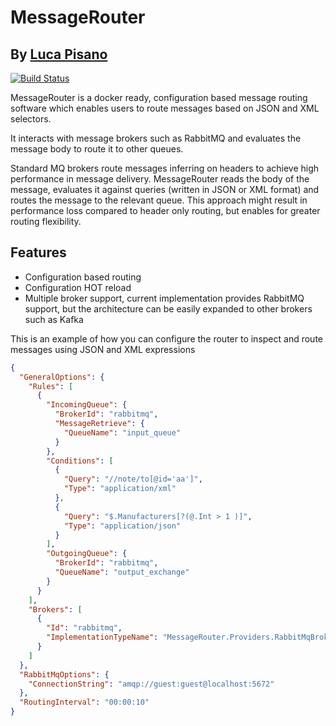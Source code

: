 # MessageRouter
## By [Luca Pisano](https://lucapisano.it)

[![Build Status](https://travis-ci.org/joemccann/dillinger.svg?branch=master)](https://github.com/lucapisano/MessageRouter)

MessageRouter is a docker ready, configuration based message routing software which enables users to route messages based on JSON and XML selectors.

It interacts with message brokers such as RabbitMQ and evaluates the message body to route it to other queues.

Standard MQ brokers route messages inferring on headers to achieve high performance in message delivery. MessageRouter reads the body of the message, evaluates it against queries (written in JSON or XML format) and routes the message to the relevant queue.
This approach might result in performance loss compared to header only routing, but enables for greater routing flexibility.

## Features

- Configuration based routing
- Configuration HOT reload
- Multiple broker support, current implementation provides RabbitMQ support, but the architecture can be easily expanded to other brokers such as Kafka

This is an example of how you can configure the router to inspect and route messages using JSON and XML expressions
```json
{
  "GeneralOptions": {
    "Rules": [
      {
        "IncomingQueue": {
          "BrokerId": "rabbitmq",
          "MessageRetrieve": {
            "QueueName": "input_queue"
          }
        },
        "Conditions": [
          {
            "Query": "//note/to[@id='aa']",
            "Type": "application/xml"
          },
          {
            "Query": "$.Manufacturers[?(@.Int > 1 )]",
            "Type": "application/json"
          }
        ],
        "OutgoingQueue": {
          "BrokerId": "rabbitmq",
          "QueueName": "output_exchange"
        }
      }
    ],
    "Brokers": [
      {
        "Id": "rabbitmq",
        "ImplementationTypeName": "MessageRouter.Providers.RabbitMqBroker"
      }
    ]
  },
  "RabbitMqOptions": {
    "ConnectionString": "amqp://guest:guest@localhost:5672"
  },
  "RoutingInterval": "00:00:10"
}
```